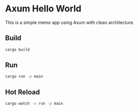 # Axum Hello World

This is a simple memo app using Axum with clean architecture.

## Build

```bash
cargo build
```

## Run

```bash
cargo run -p main
```

## Hot Reload

```bash
cargo watch -x run -p main
```
